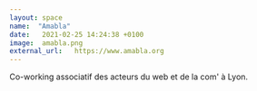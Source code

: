 ```yaml
---
layout: space
name:  "Amabla"
date:   2021-02-25 14:24:38 +0100
image:  amabla.png
external_url:   https://www.amabla.org
---
```

Co-working associatif des acteurs du web et de la com' à Lyon.

